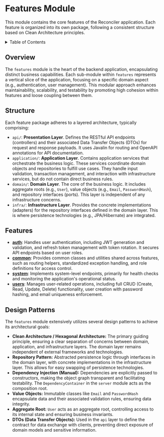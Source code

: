 # Features Module

This module contains the core features of the Reconciler application. Each feature is organized into its own package,
following a consistent structure based on Clean Architecture principles.

<details>
<summary>Table of Contents</summary>

| Section                             | Description                                                      |
|:------------------------------------|:-----------------------------------------------------------------|
| [Overview](#overview)               | High-level description of the module's purpose.                  |
| [Structure](#structure)             | Details on how features are organized and layered.               |
| [Features](#features)               | Overview of individual features and their responsibilities.      |
| [Design Patterns](#design-patterns) | Key architectural and design patterns applied within the module. |

</details>

## Overview

The `features` module is the heart of the backend application, encapsulating distinct business capabilities. Each
sub-module within `features` represents a vertical slice of the application, focusing on a specific domain aspect (e.g.,
authentication, user management). This modular approach enhances maintainability, scalability, and testability by
promoting high cohesion within features and loose coupling between them.

## Structure

Each feature package adheres to a layered architecture, typically comprising:

- `api/`: **Presentation Layer**. Defines the RESTful API endpoints (controllers) and their associated Data Transfer
  Objects (DTOs) for request and response payloads. It uses Javalin for routing and OpenAPI annotations for API
  documentation.
- `application/`: **Application Layer**. Contains application services that orchestrate the business logic. These
  services coordinate domain objects and repositories to fulfill use cases. They handle input validation, transaction
  management, and interaction with infrastructure services, but do not contain direct business rules.
- `domain/`: **Domain Layer**. The core of the business logic. It includes aggregate roots (e.g., `User`), value
  objects (e.g., `Email`, `PasswordHash`), and repository interfaces (ports). This layer is independent of any
  infrastructure concerns.
- `infra/`: **Infrastructure Layer**. Provides the concrete implementations (adapters) for the repository interfaces
  defined in the domain layer. This is where persistence technologies (e.g., JPA/Hibernate) are integrated.

## Features

- [**auth**](./auth/README.md): Handles user authentication, including JWT generation and validation, and refresh token
  management with token rotation. It secures API endpoints based on user roles.
- [**common**](./common/README.md): Provides common classes and utilities shared across features, such as routing
  helpers, standardized exception handling, and role definitions for access control.
- [**system**](./system/README.md): Implements system-level endpoints, primarily for health checks and monitoring the
  application's operational status.
- [**users**](./users/README.md): Manages user-related operations, including full CRUD (Create, Read, Update, Delete)
  functionality, user creation with password hashing, and email uniqueness enforcement.

## Design Patterns

The `features` module extensively utilizes several design patterns to achieve its architectural goals:

- **Clean Architecture / Hexagonal Architecture:** The primary guiding principle, ensuring a clear separation of
  concerns between domain, application, and infrastructure layers. The domain layer remains independent of external
  frameworks and technologies.
- **Repository Pattern:** Abstracted persistence logic through interfaces in the domain layer, with concrete
  implementations in the infrastructure layer. This allows for easy swapping of persistence technologies.
- **Dependency Injection (Manual):** Dependencies are explicitly passed to constructors, making the object graph
  transparent and facilitating testability. The `DependencyContainer` in the `server` module acts as the composition
  root.
- **Value Objects:** Immutable classes like `Email` and `PasswordHash` encapsulate data and their associated validation
  rules, ensuring data integrity.
- **Aggregate Root:** `User` acts as an aggregate root, controlling access to its internal state and ensuring business
  invariants.
- **DTOs (Data Transfer Objects):** Used in the `api` layer to define the contract for data exchange with clients,
  preventing direct exposure of domain models and sensitive information.

